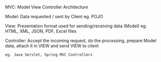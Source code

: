 MVC: Model View Controller Architecture

Model:	Data requested / sent by Client
	eg. POJO

View:   Presentation format used for sending/receiving data (Model)
	eg. HTML, XML, JSON, PDF, Excel files

Controller:
	Accept the incoming request, do the processing,
	prepare Model data, attach it in VIEW and send VIEW to client

	eg. Java Servlet, Spring MVC Controllers